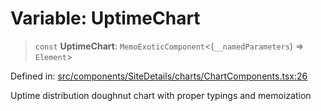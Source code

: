 # Variable: UptimeChart

> `const` **UptimeChart**: `MemoExoticComponent`\<(`__namedParameters`) => `Element`\>

Defined in: [src/components/SiteDetails/charts/ChartComponents.tsx:26](https://github.com/Nick2bad4u/Uptime-Watcher/blob/2a45eeb1723f8f7089001af2c92aa07d82dfe7e4/src/components/SiteDetails/charts/ChartComponents.tsx#L26)

Uptime distribution doughnut chart with proper typings and memoization
